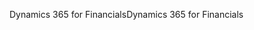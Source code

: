 <span data-ttu-id="9833b-101">Dynamics 365 for Financials</span><span class="sxs-lookup"><span data-stu-id="9833b-101">Dynamics 365 for Financials</span></span>